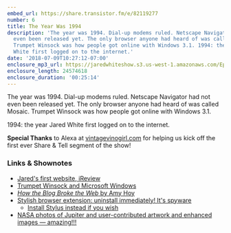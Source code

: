 ```yaml
---
embed_url: https://share.transistor.fm/e/82119277
number: 6
title: The Year Was 1994
description: 'The year was 1994. Dial-up modems ruled. Netscape Navigator had not
  even been released yet. The only browser anyone had heard of was called Mosaic.
  Trumpet Winsock was how people got online with Windows 3.1. 1994: the year Jared
  White first logged on to the internet.'
date: '2018-07-09T10:27:12-07:00'
enclosure_mp3_url: https://jaredwhiteshow.s3.us-west-1.amazonaws.com/Episode%206%20-%20The%20Year%20Was%201994.mp3
enclosure_length: 24574618
enclosure_duration: '00:25:14'
---
```


The year was 1994. Dial-up modems ruled. Netscape Navigator had not even been released yet. The only browser anyone had heard of was called Mosaic. Trumpet Winsock was how people got online with Windows 3.1.

1994: the year Jared White first logged on to the internet.

**Special Thanks** to Alexa at [vintagevinogirl.com](http://vintagevinogirl.com) for helping us kick off the first ever Share & Tell segment of the show!

### Links & Shownotes

* [Jared's first website, iReview](https://web.archive.org/web/19961225074505fw_/http://www.sonic.net:80/~jwhite/index.html)
* [Trumpet Winsock and Microsoft Windows](https://retrocomputing.stackexchange.com/questions/5891/how-did-microsoft-take-over-winsocks-windows-sockets)
* [_How the Blog Broke the Web_ by Amy Hoy](https://stackingthebricks.com/how-blogs-broke-the-web/)
* [Stylish browser extension: uninstall immediately! It's spyware](https://robertheaton.com/2018/07/02/stylish-browser-extension-steals-your-internet-history/)
	* [Install Stylus instead if you wish](https://www.ghacks.net/2017/05/16/stylus-is-a-stylish-fork-without-analytics/)
* [NASA photos of Jupiter and user-contributed artwork and enhanced images — amazing!!!](https://www.nasa.gov/mission_pages/juno/images/index.html)